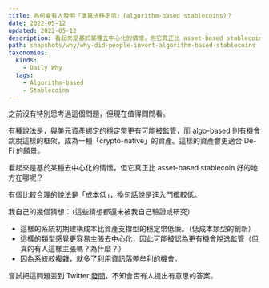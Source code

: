 ```yaml
---
title: 為何會有人發明「演算法穩定幣」(algorithm-based stablecoins)？
date: 2022-05-12
updated: 2022-05-12
description: 看起來是基於某種去中心化的情懷，但它真正比 asset-based stablecoin 好的地方在哪呢？
path: snapshots/why/why-did-people-invent-algorithm-based-stablecoins
taxonomies:
  kinds: 
    - Daily Why
  tags: 
    - Algorithm-based
    - Stablecoins
---
```


之前沒有特別思考過這個問題，但現在值得問問看。

[有種說法](https://www.hashkey.com/algorithm-stablecoin-the-holy-grail-of-next-generation-defi/)是，與美元資產綁定的穩定幣更有可能被監管，而 algo-based 則有機會跳脫這樣的框架，成為一種「crypto-native」的資產。這樣的資產會更適合 De-Fi 的願景。

看起來是基於某種去中心化的情懷，但它真正比 asset-based stablecoin 好的地方在哪呢？

有個比較合理的說法是「成本低」，換句話說是進入門檻較低。

我自己的幾個猜想：（這些猜想都還未被我自己驗證或研究）
- 這樣的系統初期建構成本比資產支撐型的穩定幣低廉。（低成本類型的創新）
- 這樣的類型感覺更容易主張去中心化，因此可能被認為更有機會脫逸監管（但真的有人這樣主張嗎？為什麼？）
- 因為系統較複雜，就多了利用資訊落差牟利的機會。


嘗試把這問題丟到 Twitter [發問](https://twitter.com/WuPingJu/status/1524768559867764739)，不知會否有人提出有意思的答案。